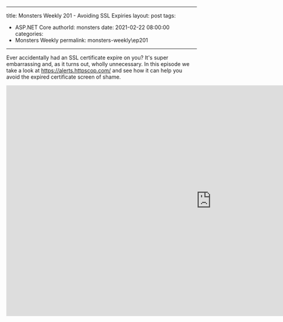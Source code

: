 
---
title: Monsters Weekly 201 -  Avoiding SSL Expiries
layout: post
tags: 
  - ASP.NET Core
authorId: monsters
date: 2021-02-22 08:00:00
categories:
  - Monsters Weekly
permalink: monsters-weekly\ep201
---

Ever accidentally had an SSL certificate expire on you? It's super embarrassing and, as it turns out, wholly unnecessary. In this episode we take a look at https://alerts.httpscop.com/ and see how it can help you avoid the expired certificate screen of shame.

<iframe width="1084" height="610" src="https://www.youtube.com/embed/hHLZqBXuIZE" frameborder="0" allow="accelerometer; autoplay; encrypted-media; gyroscope; picture-in-picture" allowfullscreen></iframe>
